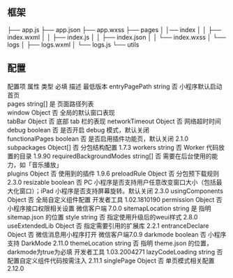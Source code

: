 ## 框架
├── app.js
├── app.json
├── app.wxss
├── pages
│   │── index
│   │   ├── index.wxml
│   │   ├── index.js
│   │   ├── index.json
│   │   └── index.wxss
│   └── logs
│       ├── logs.wxml
│       └── logs.js
└── utils

## 配置
配置项
属性	类型	必填	描述	最低版本
entryPagePath	string	否	小程序默认启动首页	
pages	string[]	是	页面路径列表	
window	Object	否	全局的默认窗口表现	
tabBar	Object	否	底部 tab 栏的表现	
networkTimeout	Object	否	网络超时时间	
debug	boolean	否	是否开启 debug 模式，默认关闭	
functionalPages	boolean	否	是否启用插件功能页，默认关闭	2.1.0
subpackages	Object[]	否	分包结构配置	1.7.3
workers	string	否	Worker 代码放置的目录	1.9.90
requiredBackgroundModes	string[]	否	需要在后台使用的能力，如「音乐播放」	
plugins	Object	否	使用到的插件	1.9.6
preloadRule	Object	否	分包预下载规则	2.3.0
resizable	boolean	否	PC 小程序是否支持用户任意改变窗口大小（包括最大化窗口）；iPad 小程序是否支持屏幕旋转。默认关闭	2.3.0
usingComponents	Object	否	全局自定义组件配置	开发者工具 1.02.1810190
permission	Object	否	小程序接口权限相关设置	微信客户端 7.0.0
sitemapLocation	string	是	指明 sitemap.json 的位置	
style	string	否	指定使用升级后的weui样式	2.8.0
useExtendedLib	Object	否	指定需要引用的扩展库	2.2.1
entranceDeclare	Object	否	微信消息用小程序打开	微信客户端7.0.9
darkmode	boolean	否	小程序支持 DarkMode	2.11.0
themeLocation	string	否	指明 theme.json 的位置，darkmode为true为必填	开发者工具 1.03.2004271
lazyCodeLoading	string	否	配置自定义组件代码按需注入	2.11.1
singlePage	Object	否	单页模式相关配置	2.12.0

## 